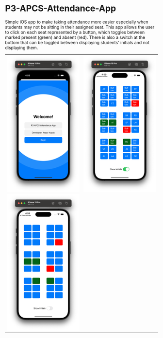 # P3-APCS-Attendance-App

Simple iOS app to make taking attendance more easier especially when students may not be sitting in their assigned seat. This app allows the user to click on each seat represented by a button, which toggles between marked present (green) and absent (red). There is also a switch at the bottom that can be toggled between displaying students' initials and not displaying them.

<table>
  <tr>
    <td><img src="launchScreen.png" alt="Launch Screen"></td>
    <td><img src="attendanceWithInitials.png" alt="Attendance interface with initials displayed"></td>
  </tr>
  <tr>
    <td><img src="attendanceWOInitials.png" alt="Attendance interface without initials displayed"></td>
  </tr>
</table>



